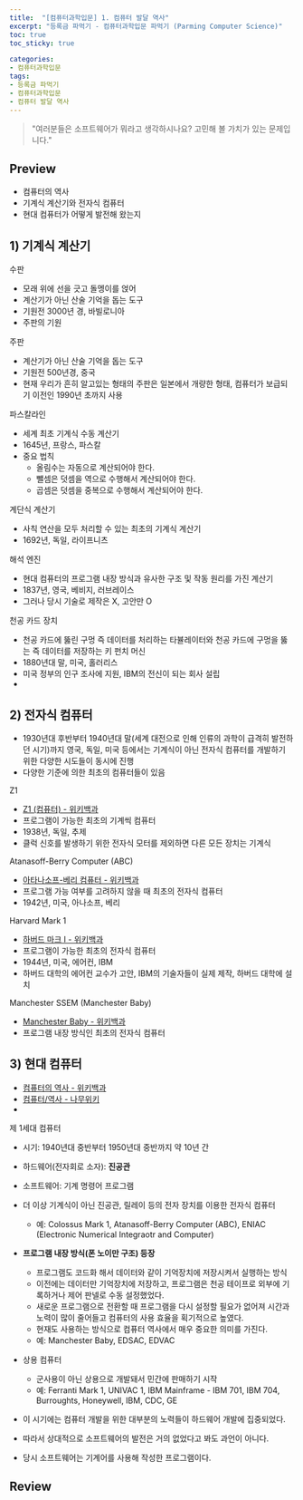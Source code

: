 ```yaml
---
title:  "[컴퓨터과학입문] 1. 컴퓨터 발달 역사"
excerpt: "등록금 파먹기 - 컴퓨터과학입문 파먹기 (Parming Computer Science)"
toc: true
toc_sticky: true

categories:
- 컴퓨터과학입문
tags:
- 등록금 파먹기
- 컴퓨터과학입문
- 컴퓨터 발달 역사
---
```


> "여러분들은 소프트웨어가 뭐라고 생각하시나요? 고민해 볼 가치가 있는 문제입니다."

## Preview
- 컴퓨터의 역사
- 기계식 계산기와 전자식 컴퓨터
- 현대 컴퓨터가 어떻게 발전해 왔는지

<!--컴퓨터의 발달 역사 Part1-->
## 1) 기계식 계산기
수판
- 모래 위에 선을 긋고 돌멩이를 얹어
- 계산기가 아닌 산술 기억을 돕는 도구
- 기원전 3000년 경, 바빌로니아
- 주판의 기원

주판
- 계산기가 아닌 산술 기억을 돕는 도구
- 기원전 500년경, 중국
- 현재 우리가 흔히 알고있는 형태의 주판은 일본에서 개량한 형태, 컴퓨터가 보급되기 이전인 1990년 초까지 사용

파스칼라인
- 세계 최초 기계식 수동 계산기
- 1645년, 프랑스, 파스칼
- 중요 법칙
  - 올림수는 자동으로 계산되어야 한다.
  - 뺄셈은 덧셈을 역으로 수행해서 계산되어야 한다.
  - 곱셈은 덧셈을 중복으로 수행해서 계산되어야 한다.

계단식 계산기
- 사칙 연산을 모두 처리할 수 있는 최초의 기계식 계산기
- 1692년, 독일, 라이프니츠

해석 엔진
- 현대 컴퓨터의 프로그램 내장 방식과 유사한 구조 및 작동 원리를 가진 계산기
- 1837년, 영국, 베비지, 러브레이스
- 그러나 당시 기술로 제작은 X, 고안만 O

천공 카드 장치
- 천공 카드에 뚫린 구멍 즉 데이터를 처리하는 타뷸레이터와 천공 카드에 구멍을 뚫는 즉 데이터를 저장하는 키 펀치 머신
- 1880년대 말, 미국, 홀러리스
- 미국 정부의 인구 조사에 지원, IBM의 전신이 되는 회사 설립
- 
## 2) 전자식 컴퓨터
- 1930년대 후반부터 1940년대 말(세계 대전으로 인해 인류의 과학이 급격히 발전하던 시기)까지 영국, 독일, 미국 등에서는 기계식이 아닌 전자식 컴퓨터를 개발하기 위한 다양한 시도들이 동시에 진행
- 다양한 기준에 의한 최초의 컴퓨터들이 있음

Z1
- [Z1 (컴퓨터) - 위키백과](https://ko.wikipedia.org/wiki/Z1_(%EC%BB%B4%ED%93%A8%ED%84%B0))
- 프로그램이 가능한 최초의 기계씩 컴퓨터
- 1938년, 독일, 추제
- 클럭 신호를 발생하기 위한 전자식 모터를 제외하면 다른 모든 장치는 기계식

Atanasoff-Berry Computer (ABC)
- [아타나소프-베리 컴퓨터 - 위키백과](https://ko.wikipedia.org/wiki/%EC%95%84%ED%83%80%EB%82%98%EC%86%8C%ED%94%84-%EB%B2%A0%EB%A6%AC_%EC%BB%B4%ED%93%A8%ED%84%B0)
- 프로그램 가능 여부를 고려하지 않을 때 최초의 전자식 컴퓨터
- 1942년, 미국, 아나소프, 베리

Harvard Mark 1
- [하버드 마크 I - 위키백과](https://ko.wikipedia.org/wiki/%ED%95%98%EB%B2%84%EB%93%9C_%EB%A7%88%ED%81%AC_I)
- 프로그램이 가능한 최초의 전자식 컴퓨터
- 1944년, 미국, 에어컨, IBM
- 하버드 대학의 에어컨 교수가 고안, IBM의 기술자들이 실제 제작, 하버드 대학에 설치

Manchester SSEM (Manchester Baby)
- [Manchester Baby - 위키백과](https://en.wikipedia.org/wiki/SSEM)
- 프로그램 내장 방식인 최초의 전자식 컴퓨터

<!--컴퓨터의 발달 역사 Part2-->
## 3) 현대 컴퓨터
- [컴퓨터의 역사 - 위키백과](https://ko.wikipedia.org/wiki/%EC%BB%B4%ED%93%A8%ED%84%B0%EC%9D%98_%EC%97%AD%EC%82%AC)
- [컴퓨터/역사 - 나무위키](https://namu.wiki/w/%EC%BB%B4%ED%93%A8%ED%84%B0/%EC%97%AD%EC%82%AC)
- <!--※ 정확함보다 간편함을 추구합니다.-->

제 1세대 컴퓨터
- 시기: 1940년대 중반부터 1950년대 중반까지 약 10년 간
- 하드웨어(전자회로 소자): **진공관**
- 소프트웨어: 기계 명령어 프로그램

- 더 이상 기계식이 아닌 진공관, 릴레이 등의 전자 장치를 이용한 전자식 컴퓨터
  - 예: Colossus Mark 1, Atanasoff-Berry Computer (ABC), ENIAC (Electronic Numerical Integraotr and Computer)

- **프로그램 내장 방식(폰 노이만 구조) 등장**
  - 프로그램도 코드화 해서 데이터와 같이 기억장치에 저장시켜서 실행하는 방식  
  - 이전에는 데이터만 기억장치에 저장하고, 프로그램은 천공 테이프로 외부에 기록하거나 제어 판넬로 수동 설정했었다.
  - 새로운 프로그램으로 전환할 때 프로그램을 다시 설정할 필요가 없어져 시간과 노력이 많이 줄어들고 컴퓨터의 사용 효율을 획기적으로 높였다.
  - 현재도 사용하는 방식으로 컴퓨터 역사에서 매우 중요한 의미를 가진다.
  - 예: Manchester Baby, EDSAC, EDVAC

- 상용 컴퓨터
  - 군사용이 아닌 상용으로 개발돼서 민간에 판매하기 시작
  - 예: Ferranti Mark 1, UNIVAC 1, IBM Mainframe - IBM 701, IBM 704, Burroughts, Honeywell, IBM, CDC, GE

- 이 시기에는 컴퓨터 개발을 위한 대부분의 노력들이 하드웨어 개발에 집중되었다.
- 따라서 상대적으로 소프트웨어의 발전은 거의 없었다고 봐도 과언이 아니다.
- 당시 소프트웨어는 기계어를 사용해 작성한 프로그램이다.

## Review
